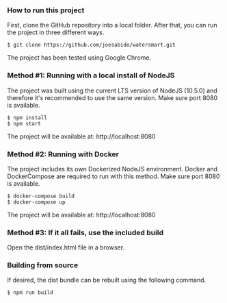 ### How to run this project
First, clone the GitHub repository into a local folder. After that, you can run the project in three different ways.
```
$ git clone https://github.com/joesabido/watersmart.git
```
The project has been tested using Google Chrome.
### Method #1: Running with a local install of NodeJS
The project was built using the current LTS version of NodeJS (10.5.0) and therefore it's recommended to use the same version. Make sure port 8080 is available.
```
$ npm install
$ npm start
```
The project will be available at: http://localhost:8080
### Method #2: Running with Docker
The project includes its own Dockerized NodeJS environment. Docker and DockerCompose are required to run with this method. Make sure port 8080 is available.
```
$ docker-compose build
$ docker-compose up
```
The project will be available at: http://localhost:8080
### Method #3: If it all fails, use the included build
Open the dist/index.html file in a browser.

### Building from source
If desired, the dist bundle can be rebuilt using the following command.
```
$ npm run build
```